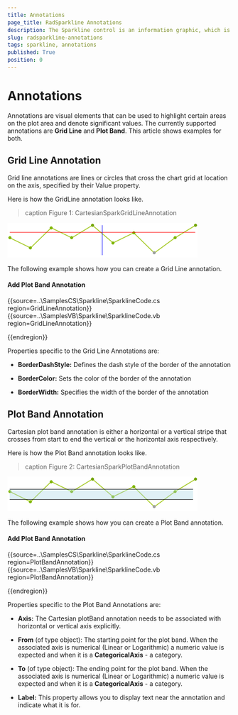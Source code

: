 ```yaml
---
title: Annotations
page_title: RadSparkline Annotations
description: The Sparkline control is an information graphic, which is characterized by small size, excellent performance
slug: radsparkline-annotations
tags: sparkline, annotations
published: True
position: 0
---
```


# Annotations

 Annotations are visual elements that can be used to highlight certain areas on the plot area and denote significant values. The currently supported annotations are __Grid Line__ and __Plot Band__. This article shows examples for both.


## Grid Line Annotation

Grid line annotations are lines or circles that cross the chart grid at location on the axis, specified by their Value property.

Here is how the GridLine annotation looks like.

>caption Figure 1: CartesianSparkGridLineAnnotation

 ![](images/sparkline-annotations001.png)

 The following example shows how you can create a Grid Line annotation.

 #### Add Plot Band Annotation 

{{source=..\SamplesCS\Sparkline\SparklineCode.cs region=GridLineAnnotation}} 
{{source=..\SamplesVB\Sparkline\SparklineCode.vb region=GridLineAnnotation}}
 

{{endregion}} 

Properties specific to the Grid Line Annotations are:

* __BorderDashStyle:__ Defines the dash style of the border of the annotation

* __BorderColor:__ Sets the color of the border of the annotation

* __BorderWidth:__ Specifies the width of the border of the annotation



## Plot Band Annotation

Cartesian plot band annotation is either a horizontal or a vertical stripe that crosses from start to end the vertical or the horizontal axis respectively.

Here is how the Plot Band annotation looks like.

>caption Figure 2: CartesianSparkPlotBandAnnotation

 ![](images/sparkline-annotations002.png)

 The following example shows how you can create a Plot Band annotation.

 #### Add Plot Band Annotation 

{{source=..\SamplesCS\Sparkline\SparklineCode.cs region=PlotBandAnnotation}} 
{{source=..\SamplesVB\Sparkline\SparklineCode.vb region=PlotBandAnnotation}}
 

{{endregion}} 
 
 
Properties specific to the Plot Band Annotations are:

* __Axis:__ The Cartesian plotBand annotation needs to be associated with horizontal or vertical axis explicitly.

* __From__ (of type object): The starting point for the plot band. When the associated axis is numerical (Linear or Logarithmic) a numeric value is expected and when it is a  __CategoricalAxis__ - a category.

* __To__ (of type object): The ending point for the plot band. When the associated axis is numerical (Linear or Logarithmic) a numeric value is expected and when it is a __CategoricalAxis__ - a category.

* __Label:__ This property allows you to display text near the annotation and indicate what it is for.


